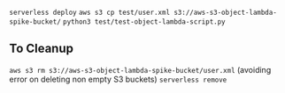 `serverless deploy`
`aws s3 cp test/user.xml s3://aws-s3-object-lambda-spike-bucket/`
`python3 test/test-object-lambda-script.py`

## To Cleanup 
`aws s3 rm s3://aws-s3-object-lambda-spike-bucket/user.xml` (avoiding error on deleting non empty S3 buckets)
`serverless remove`
